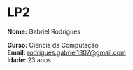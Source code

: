 <h1>LP2</h1>

**Nome:** Gabriel Rodrigues

**Curso:** Ciência da Computação  
**Email:** <rodrigues.gabriel1307@gmail.com>  
**Idade:** 23 anos  